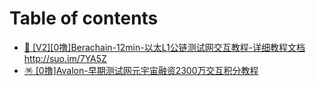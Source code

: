 # Table of contents

* [🐻 \[V2\]\[0撸\]Berachain-12min-以太L1公链测试网交互教程-详细教程文档http://suo.im/7YA5Z](README.md)
* [🪅 \[0撸\]Avalon-早期测试网元宇宙融资2300万交互积分教程](0-lu-avalon-zao-qi-ce-shi-wang-yuan-yu-zhou-rong-zi-2300-wan-jiao-hu-ji-fen-jiao-cheng.md)

